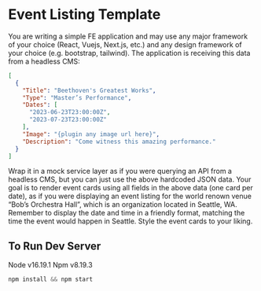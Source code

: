
# Event Listing Template
You are writing a simple FE application and may use any major framework of your choice (React, Vuejs, Next.js, etc.) and any design framework of your choice (e.g. bootstrap, tailwind).
The application is receiving this data from a headless CMS:

```json
[
  {
    "Title": "Beethoven's Greatest Works",
    "Type": "Master’s Performance",
    "Dates": [
      "2023-06-23T23:00:00Z",
      "2023-07-23T23:00:00Z"
    ],
    "Image": "{plugin any image url here}",
    "Description": "Come witness this amazing performance."
  }
]
```
Wrap it in a mock service layer as if you were querying an API from a headless CMS, but you can just use the above hardcoded JSON data.
Your goal is to render event cards using all fields in the above data (one card per date), as if you were displaying an event listing for the world renown venue “Bob’s Orchestra Hall”, which is an organization located in Seattle, WA. Remember to display the date and time in a friendly format, matching the time the event would happen in Seattle.
Style the event cards to your liking.

## To Run Dev Server
Node v16.19.1
Npm v8.19.3
```js
npm install && npm start
```
